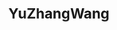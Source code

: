 ---
title: YuZhangWang
github: https://github.com/YuZhangWang
mode: dark
transition: 1s
score: 84.1
archetype:
- Badges | Tags | Icons
- Github Actions
---